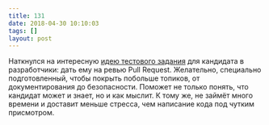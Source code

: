 ```yaml
---
title: 131
date: 2018-04-30 10:10:03
tags: []
layout: post
---
```


Наткнулся на интересную [идею тестового задания](https://hugogiraudel.com/2017/02/27/trading-whiteboards-for-code-reviews/) для кандидата в разработчики: дать ему на ревью Pull Request. Желательно, специально подготовленный, чтобы покрыть побольше топиков, от документирования до безопасности. Поможет не только понять, что кандидат может и знает, но и как мыслит. К тому же, не займёт много времени и доставит меньше стресса, чем написание кода под чутким присмотром.
